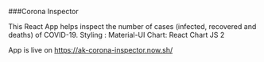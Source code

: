 ###Corona Inspector

This React App helps inspect the number of cases (infected, recovered and deaths) of COVID-19.
Styling : Material-UI
Chart: React Chart JS 2

App is live on https://ak-corona-inspector.now.sh/
